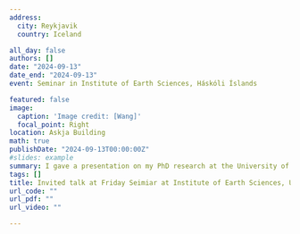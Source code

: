```yaml
---
address:
  city: Reykjavik
  country: Iceland

all_day: false
authors: []
date: "2024-09-13"
date_end: "2024-09-13"
event: Seminar in Institute of Earth Sciences, Háskóli Íslands

featured: false
image:
  caption: 'Image credit: [Wang]'
  focal_point: Right
location: Askja Building
math: true
publishDate: "2024-09-13T00:00:00Z"
#slides: example
summary: I gave a presentation on my PhD research at the University of Iceland, where I am currently visiting. It was great to receive so much useful feedback.
tags: []
title: Invited talk at Friday Seimiar at Institute of Earth Sciences, University of Iceland.
url_code: ""
url_pdf: ""
url_video: ""

---
```


